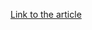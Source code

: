 [Link to the article](https://threatpost.com/linux-modules-connected-to-turla-apt-discovered/109765/)
